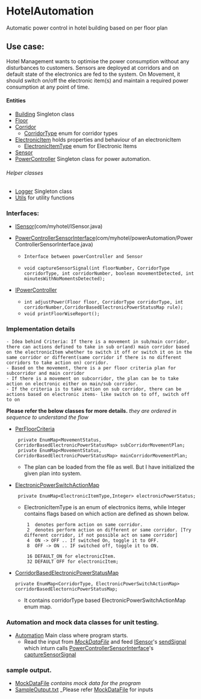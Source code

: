 # HotelAutomation
 Automatic power control in hotel building based on per floor plan

## Use case:
Hotel Management wants to optimise the power consumption without any disturbances to customers. Sensors are deployed at corridors and on default state of the electronics are fed to the system. On Movement, it should switch on/off the electronic item(s) and maintain a required power consumption at any point of time. 

#### Entities 
- [Building](https://github.com/manosivam/HotelAutomation/blob/master/HotelPowerAutomation/src/com/myhotel/Building.java) Singleton class
- [Floor](https://github.com/manosivam/HotelAutomation/blob/master/HotelPowerAutomation/src/com/myhotel/floor/Floor.java)
- [Corridor](https://github.com/manosivam/HotelAutomation/blob/master/HotelPowerAutomation/src/com/myhotel/floor/Corridor.java) 
  - [CorridorType](https://github.com/manosivam/HotelAutomation/blob/master/HotelPowerAutomation/src/com/myhotel/floor/CorridorType.java) enum for corridor types
- [ElectronicItem](https://github.com/manosivam/HotelAutomation/blob/master/HotelPowerAutomation/src/com/myhotel/electronics/ElectronicItem.java) holds properties and behaviour of an electronicItem
  - [ElectronicItemType](https://github.com/manosivam/HotelAutomation/blob/master/HotelPowerAutomation/src/com/myhotel/electronics/ElectronicItemType.java) enum for Electronic Items
- [Sensor](https://github.com/manosivam/HotelAutomation/blob/master/HotelPowerAutomation/src/com/myhotel/Sensor.java)
- [PowerController](https://github.com/manosivam/HotelAutomation/blob/master/HotelPowerAutomation/src/com/myhotel/powerAutomation/PowerController.java) Singleton class for power automation.

###### Helper classes
- [Logger](https://github.com/manosivam/HotelAutomation/blob/master/HotelPowerAutomation/src/com/myhotel/utils/Logger.java) Singleton class
- [Utils](https://github.com/manosivam/HotelAutomation/blob/master/HotelPowerAutomation/src/com/myhotel/utils/Utils.java) for utility functions

### Interfaces: 

- [ISensor](https://github.com/manosivam/HotelAutomation/blob/master/HotelPowerAutomation/src/com/myhotel/ISensor.java)(com/myhotel/ISensor.java)

- [PowerControllerSensorInterface](https://github.com/manosivam/HotelAutomation/blob/master/HotelPowerAutomation/src/com/myhotel/powerAutomation/PowerControllerSensorInterface.java)(com/myhotel/powerAutomation/PowerControllerSensorInterface.java)
  - `Interface between powerController and Sensor`
  - ```
    void captureSensorSignal(int floorNumber, CorridorType corridorType, int corridorNumber, boolean movementDetected, int minutesWithNoMomentsDetected);
    ```
- [IPowerController](https://github.com/manosivam/HotelAutomation/blob/master/HotelPowerAutomation/src/com/myhotel/powerAutomation/IPowerController.java)
  - ```int adjustPower(Floor floor, CorridorType corridorType, int corridorNumber,CorridorBasedElectronicPowerStatusMap rule);```
  - `void printFloorWiseReport();`
 

### Implementation details 

```
- Idea behind Criteria: If there is a movement in sub/main corridor, there can actions defined to take in sub or(and) main corridor based on the electronicItem whether to switch it off or switch it on in the same corridor or different(same corridor if there is no different corridors to take action on) corridor. 
- Based on the movement, there is a per floor criteria plan for subcorridor and main corridor
- If there is a movement on subcorridor, the plan can be to take action on electronic either on main/sub corridor. 
- If the criteria is to take action on sub corridor, there can be actions based on electronic items- like switch on to off, switch off to on

```
**Please refer the below classes for more details.** 
_they are ordered in sequence to understand the flow_

- [PerFloorCriteria](https://github.com/manosivam/HotelAutomation/blob/master/HotelPowerAutomation/src/com/myhotel/criteria/PerFloorCriteria.java)
   ```
    private EnumMap<MovementStatus, CorridorBasedElectronicPowerStatusMap> subCorridorMovementPlan; 
	private EnumMap<MovementStatus, CorridorBasedElectronicPowerStatusMap> mainCorridorMovementPlan;
    ```
  - The plan can be loaded from the file as well. But I have initialized the given plan into system. 
  
- [ElectronicPowerSwitchActionMap](https://github.com/manosivam/HotelAutomation/blob/master/HotelPowerAutomation/src/com/myhotel/criteria/ElectronicPowerSwitchActionMap.java)
   ```
    private EnumMap<ElectronicItemType,Integer> electronicPowerStatus;
    ```
  - ElectronicItemType is an enum of electronics items, while Integer contains flags based on which action are defined as shown below. 
     ```
      1  denotes perform action on same corridor.
      2  denotes perform action on different or same corridor. [Try different corridor, if not possible act on same corridor]
      4  ON -> OFF .. If switched On, toggle it to OFF.
      8  OFF -> ON .. IF switched off, toggle it to ON.

      16 DEFAULT_ON for electronicItem.
      32 DEFAULT OFF for electronicItem;
      ```
- [CorridorBasedElectronicPowerStatusMap](https://github.com/manosivam/HotelAutomation/blob/master/HotelPowerAutomation/src/com/myhotel/criteria/CorridorBasedElectronicPowerStatusMap.java)
  ```
  private EnumMap<CorridorType, ElectronicPowerSwitchActionMap> corridorBasedElectornicPowerStatusMap; 
  ```
  - It contains corridorType based ElectronicPowerSwitchActionMap enum map.
  
 
### Automation and mock data classes for unit testing. 

- [Automation](https://github.com/manosivam/HotelAutomation/blob/master/HotelPowerAutomation/src/com/myhotel/automation/Automation.java) Main class where program starts. 
  - Read the input from _[MockDataFile](https://github.com/manosivam/HotelAutomation/blob/master/HotelPowerAutomation/src/com/myhotel/automation/MockDataFile)_ and feed [ISensor](https://github.com/manosivam/HotelAutomation/blob/master/HotelPowerAutomation/src/com/myhotel/ISensor.java)'s [sendSignal](https://github.com/manosivam/HotelAutomation/blob/master/HotelPowerAutomation/src/com/myhotel/Sensor.java#L20) which inturn calls [PowerControllerSensorInterface](https://github.com/manosivam/HotelAutomation/blob/master/HotelPowerAutomation/src/com/myhotel/powerAutomation/PowerControllerSensorInterface.java)'s [captureSensorSignal](https://github.com/manosivam/HotelAutomation/blob/master/HotelPowerAutomation/src/com/myhotel/powerAutomation/PowerController.java#L44)

### sample output. 

- [MockDataFile](https://github.com/manosivam/HotelAutomation/blob/master/HotelPowerAutomation/src/com/myhotel/automation/MockDataFile) _contains mock data for the program_
- [SampleOutput.txt](https://github.com/manosivam/HotelAutomation/blob/master/HotelPowerAutomation/src/com/myhotel/automation/SampleOutput.txt) _Please refer [MockDataFile](https://github.com/manosivam/HotelAutomation/blob/master/HotelPowerAutomation/src/com/myhotel/automation/MockDataFile) for inputs



